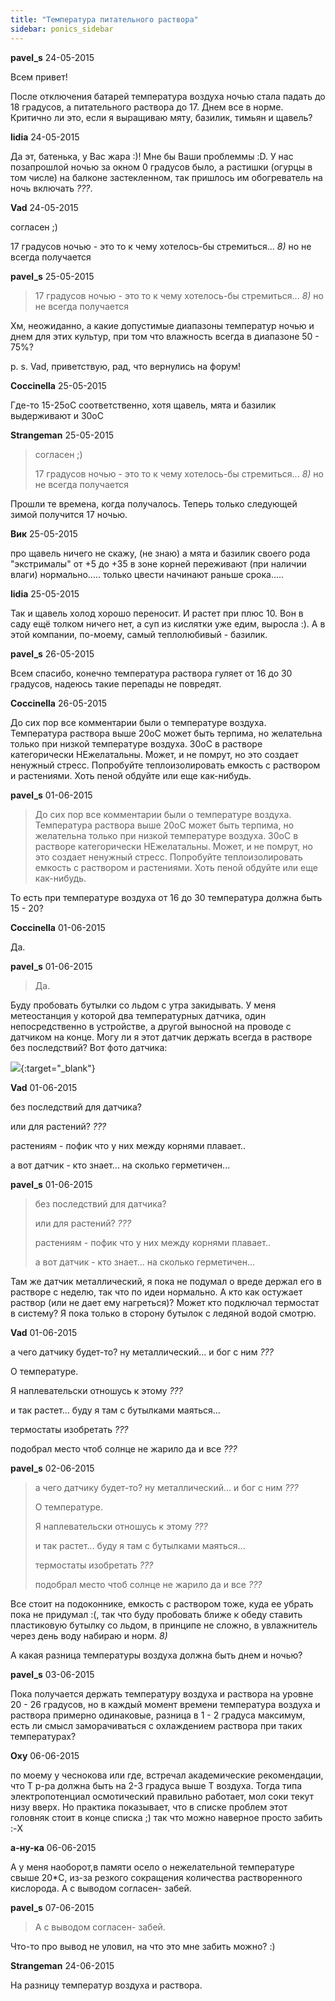 ```yaml
---
title: "Температура питательного раствора"
sidebar: ponics_sidebar
---
```


**pavel_s** 24-05-2015

Всем привет!

После отключения батарей температура воздуха ночью стала падать до 18 градусов, а питательного раствора до 17. Днем все в норме. Критично ли это, если я выращиваю мяту, базилик, тимьян и щавель? 


**lidia** 24-05-2015

Да эт, батенька, у Вас жара :)! Мне бы Ваши проблеммы :D. У нас позапрошлой ночью за окном 0 градусов было, а растишки (огурцы в том числе) на балконе застекленном, так пришлось им обогреватель на ночь включать *???*.


**Vad** 24-05-2015

согласен ;)

17 градусов ночью - это то к чему хотелось-бы стремиться... *8)* но не всегда получается


**pavel_s** 25-05-2015

> 17 градусов ночью - это то к чему хотелось-бы стремиться... *8)* но не всегда получается

Хм, неожиданно, а какие допустимые диапазоны температур ночью и днем для этих культур, при том что влажность всегда в диапазоне 50 - 75%?

p. s. Vad, приветствую, рад, что вернулись на форум!


**Coccinella** 25-05-2015

Где-то 15-25оС соответственно, хотя щавель, мята и базилик выдерживают и 30оС


**Strangeman** 25-05-2015

> согласен ;)
> 
> 17 градусов ночью - это то к чему хотелось-бы стремиться... *8)* но не всегда получается

Прошли те времена, когда получалось. Теперь только следующей зимой получится 17 ночью.


**Вик** 25-05-2015

про щавель ничего не скажу, (не знаю) а мята и базилик своего рода "экстрималы" от +5 до +35 в зоне корней переживают (при наличии влаги) нормально..... только цвести начинают раньше срока.....


**lidia** 25-05-2015

Так и щавель холод хорошо переносит. И растет при плюс 10. Вон в саду ещё толком ничего нет, а суп из кислятки уже едим, выросла :). А в этой компании, по-моему, самый теплолюбивый - базилик.


**pavel_s** 26-05-2015

Всем спасибо, конечно температура раствора гуляет от 16 до 30 градусов, надеюсь такие перепады не повредят.


**Coccinella** 26-05-2015

До сих пор все комментарии были о температуре воздуха. Температура раствора выше 20оС может быть терпима, но желательна только при низкой температуре воздуха. 30оС в растворе категорически НЕжелатальны. Может, и не помрут, но это создает ненужный стресс. Попробуйте теплоизолировать емкость с раствором и растениями. Хоть пеной обдуйте или еще как-нибудь.


**pavel_s** 01-06-2015

> До сих пор все комментарии были о температуре воздуха. Температура раствора выше 20оС может быть терпима, но желательна только при низкой температуре воздуха. 30оС в растворе категорически НЕжелатальны. Может, и не помрут, но это создает ненужный стресс. Попробуйте теплоизолировать емкость с раствором и растениями. Хоть пеной обдуйте или еще как-нибудь.

То есть при температуре воздуха от 16 до 30 температура должна быть 15 - 20?


**Coccinella** 01-06-2015

Да.


**pavel_s** 01-06-2015

> Да.

Буду пробовать бутылки со льдом с утра закидывать. У меня метеостанция у которой два температурных датчика, один непосредственно в устройстве, а другой выносной на проводе с датчиком на конце. Могу ли я этот датчик держать всегда в растворе без последствий? Вот фото датчика:

[![](/imagehost2/thumbs/ou2nhmd1qda.jpg)](https://t.me/ponics_ru_files/14382){:target="_blank"}


**Vad** 01-06-2015

без последствий для датчика?

или для растений? *???*

растениям - пофик что у них между корнями плавает..

а вот датчик - кто знает... на сколько герметичен... 


**pavel_s** 01-06-2015

> без последствий для датчика?
> 
> или для растений? *???*
> 
> растениям - пофик что у них между корнями плавает..
> 
> а вот датчик - кто знает... на сколько герметичен...

Там же датчик металлический, я пока не подумал о вреде держал его в растворе с неделю, так что по идеи нормально. А кто как остужает раствор (или не дает ему нагреться)? Может кто подключал термостат в систему? Я пока только в сторону бутылок с ледяной водой смотрю.


**Vad** 01-06-2015

а чего датчику будет-то? ну металлический... и бог с ним *???*

О температуре.

Я наплевательски отношусь к этому *???*

и так растет... буду я там с бутылками маяться...

термостаты изобретать *???*

подобрал место чтоб солнце не жарило да и все *???*


**pavel_s** 02-06-2015

> а чего датчику будет-то? ну металлический... и бог с ним *???*
> 
> О температуре.
> 
> Я наплевательски отношусь к этому *???*
> 
> и так растет... буду я там с бутылками маяться...
> 
> термостаты изобретать *???*
> 
> подобрал место чтоб солнце не жарило да и все *???*

Все стоит на подоконнике, емкость с раствором тоже, куда ее убрать пока не придумал :(, так что буду пробовать ближе к обеду ставить пластиковую бутылку со льдом, в принципе не сложно, в увлажнитель через день воду набираю и норм. *8)*

А какая разница температуры воздуха должна быть днем и ночью? 


**pavel_s** 03-06-2015

Пока получается держать температуру воздуха и раствора на уровне 20 - 26 градусов, но в каждый момент времени температура воздуха и раствора примерно одинаковые, разница в 1 - 2 градуса максимум, есть ли смысл заморачиваться с охлаждением раствора при таких температурах?


**Oxy** 06-06-2015

по моему у чеснокова или где, встречал академические рекомендации, что Т р-ра должна быть на 2-3 градуса выше Т воздуха. Тогда типа электропотенциал осмотический правильно работает, мол соки текут низу вверх. Но практика показывает, что в списке проблем этот головняк стоит в конце списка ;) так что можно наверное просто забить :-X 


**а-ну-ка** 06-06-2015

А у меня наоборот,в памяти осело о нежелательной температуре свыше 20*С, из-за резкого сокращения количества растворенного кислорода. А с выводом согласен- забей. 


**pavel_s** 07-06-2015

> А с выводом согласен- забей.

Что-то про вывод не уловил, на что это мне забить можно? :)


**Strangeman** 24-06-2015

На разницу температур воздуха и раствора.


